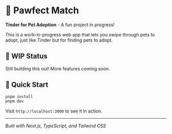 # 🐾 Pawfect Match

**Tinder for Pet Adoption** - A fun project in progress!

This is a work-in-progress web app that lets you swipe through pets to adopt, just like Tinder but for finding pets to adopt.

## 🚧 WIP Status

Still building this out! More features coming soon.

## 🚀 Quick Start

```bash
pnpm install
pnpm dev
```

Visit `http://localhost:3000` to see it in action.

---

*Built with Next.js, TypeScript, and Tailwind CSS*
